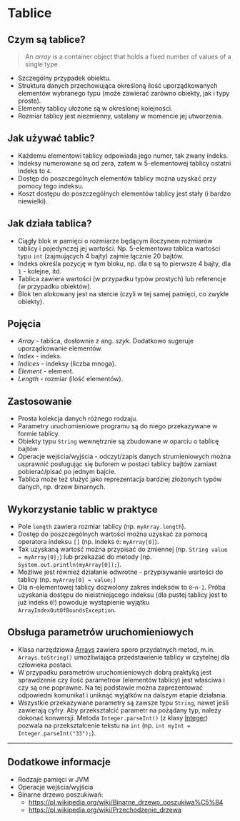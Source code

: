 # Tablice


## Czym są tablice?

> An *array* is a container object that holds a fixed number of values of a single type.

* Szczególny przypadek obiektu.
* Struktura danych przechowująca określoną ilość uporządkowanych elementów wybranego typu (może zawierać zarówno
obiekty, jak i typy proste).
* Elementy tablicy ułożone są w określonej kolejności.
* Rozmiar tablicy jest niezmienny, ustalany w momencie jej utworzenia.


## Jak używać tablic?

* Każdemu elementowi tablicy odpowiada jego numer, tak zwany indeks.
* Indeksy numerowane są od zera, zatem w 5-elementowej tablicy ostatni indeks to `4`.
* Dostęp do poszczególnych elementów tablicy można uzyskać przy pomocy tego indeksu.
* Koszt dostępu do poszczególnych elementów tablicy jest stały (i bardzo niewielki).


## Jak działa tablica?

* Ciągły blok w pamięci o rozmiarze będącym iloczynem rozmiarów tablicy i pojedynczej jej wartości.
Np. 5-elementowa tablica wartości typu `int` (zajmujących 4 bajty) zajmie łącznie 20 bajtów.
* Indeks określa pozycję w tym bloku, np. dla `0` są to pierwsze 4 bajty, dla `1` - kolejne, itd.
* Tablica zawiera wartości (w przypadku typów prostych) lub referencje (w przypadku obiektów).
* Blok ten alokowany jest na stercie (czyli w tej samej pamięci, co zwykłe obiekty).


## Pojęcia

* *Array* - tablica, dosłownie z ang. *szyk*. Dodatkowo sugeruje uporządkowanie elementów.
* *Index* - indeks.
* *Indices* - indeksy (liczba mnoga).
* *Element* - element.
* *Length* - rozmiar (ilość elementów).


## Zastosowanie

* Prosta kolekcja danych różnego rodzaju.
* Parametry uruchomieniowe programu są do niego przekazywane w formie tablicy.
* Obiekty typu `String` wewnętrznie są zbudowane w oparciu o tablicę bajtów.
* Operacje wejścia/wyjścia - odczyt/zapis danych strumieniowych można usprawnić posługując się buforem w postaci
tablicy bajtów zamiast pobierać/pisać po jednym bajcie.
* Tablica może też służyć jako reprezentacja bardziej złożonych typów danych, np. drzew binarnych.


## Wykorzystanie tablic w praktyce

* Pole `length` zawiera rozmiar tablicy (np. `myArray.length`).
* Dostęp do poszczególnych wartości można uzyskać za pomocą operatora indeksu `[]` (np. indeks `0`: `myArray[0]`).
* Tak uzyskaną wartość można przypisać do zmiennej (np. `String value = myArray[0];`) lub przekazać do metody
(np. `System.out.println(myArray[0]);`).
* Możliwe jest również działanie odwrotne - przypisywanie wartości do tablicy (np. `myArray[0] = value;`)
* Dla n-elementowej tablicy dozwolony zakres indeksów to `0`-`n-1`. Próba uzyskania dostępu do nieistniejącego indeksu
(dla pustej tablicy jest to już indeks `0`!) powoduje wystąpienie wyjątku `ArrayIndexOutOfBoundsException`.

## Obsługa parametrów uruchomieniowych

* Klasa narzędziowa [Arrays](https://docs.oracle.com/javase/8/docs/api/java/util/Arrays.html) zawiera sporo przydatnych
metod, m.in. `Arrays.toString()` umożliwiająca przedstawienie tablicy w czytelnej dla człowieka postaci.
* W przypadku parametrów uruchomieniowych dobrą praktyką jest sprawdzenie czy ilość parametrów (elementów tablicy) jest
właściwa i czy są one poprawne. Na tej podstawie można zaprezentować odpowiedni komunikat i uniknąć wyjątków na dalszym
etapie działania.
* Wszystkie przekazywane parametry są zawsze typu `String`, nawet jeśli zawierają cyfry. Aby przekształcić parametr na
pożądany typ, należy dokonać konwersji. Metoda `Integer.parseInt()` (z klasy
[Integer](https://docs.oracle.com/javase/8/docs/api/java/lang/Integer.html)) pozwala na przekształcenie tekstu na `int`
(np. `int myInt = Integer.parseInt("33");`). 

---

## Dodatkowe informacje

* Rodzaje pamięci w JVM
* Operacje wejścia/wyjścia
* Binarne drzewo poszukiwań:
    * https://pl.wikipedia.org/wiki/Binarne_drzewo_poszukiwa%C5%84
    * https://pl.wikipedia.org/wiki/Przechodzenie_drzewa
   
